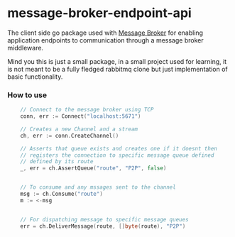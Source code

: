 # message-broker-endpoint-api

The client side go package used with [Message Broker](https://github.com/francccisss/message-broker) for enabling application endpoints to communication through a message broker middleware.

Mind you this is just a small package, in a small project used for learning, it is not meant to be a fully fledged rabbitmq clone but just implementation of basic functionality.

### How to use

```go
    // Connect to the message broker using TCP
    conn, err := Connect("localhost:5671")

    // Creates a new Channel and a stream
    ch, err := conn.CreateChannel()

    // Asserts that queue exists and creates one if it doesnt then
    // registers the connection to specific message queue defined
    // defined by its route
    _, err = ch.AssertQueue("route", "P2P", false)


    // To consume and any mssages sent to the channel
    msg := ch.Consume("route")
    m := <-msg


    // For dispatching message to specific message queues
	err = ch.DeliverMessage(route, []byte(route), "P2P")
```
